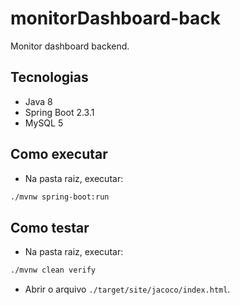 # monitorDashboard-back 
Monitor dashboard backend.

## Tecnologias
- Java 8
- Spring Boot 2.3.1
- MySQL 5

## Como executar
- Na pasta raiz, executar:

```bash
./mvnw spring-boot:run
```

## Como testar
- Na pasta raiz, executar:

```bash
./mvnw clean verify
```
- Abrir o arquivo `./target/site/jacoco/index.html`.
